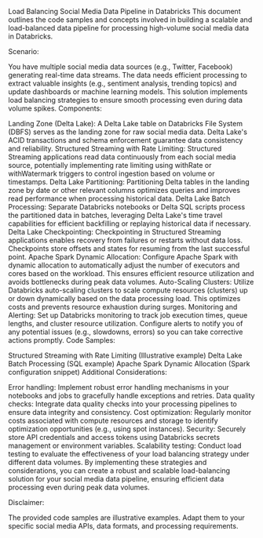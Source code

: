 Load Balancing Social Media Data Pipeline in Databricks
This document outlines the code samples and concepts involved in building a scalable and load-balanced data pipeline for processing high-volume social media data in Databricks.

Scenario:

You have multiple social media data sources (e.g., Twitter, Facebook) generating real-time data streams.
The data needs efficient processing to extract valuable insights (e.g., sentiment analysis, trending topics) and update dashboards or machine learning models.
This solution implements load balancing strategies to ensure smooth processing even during data volume spikes.
Components:

Landing Zone (Delta Lake): A Delta Lake table on Databricks File System (DBFS) serves as the landing zone for raw social media data. Delta Lake's ACID transactions and schema enforcement guarantee data consistency and reliability.
Structured Streaming with Rate Limiting: Structured Streaming applications read data continuously from each social media source, potentially implementing rate limiting using withRate or withWatermark triggers to control ingestion based on volume or timestamps.
Delta Lake Partitioning: Partitioning Delta tables in the landing zone by date or other relevant columns optimizes queries and improves read performance when processing historical data.
Delta Lake Batch Processing: Separate Databricks notebooks or Delta SQL scripts process the partitioned data in batches, leveraging Delta Lake's time travel capabilities for efficient backfilling or replaying historical data if necessary.
Delta Lake Checkpointing: Checkpointing in Structured Streaming applications enables recovery from failures or restarts without data loss. Checkpoints store offsets and states for resuming from the last successful point.
Apache Spark Dynamic Allocation: Configure Apache Spark with dynamic allocation to automatically adjust the number of executors and cores based on the workload. This ensures efficient resource utilization and avoids bottlenecks during peak data volumes.
Auto-Scaling Clusters: Utilize Databricks auto-scaling clusters to scale compute resources (clusters) up or down dynamically based on the data processing load. This optimizes costs and prevents resource exhaustion during surges.
Monitoring and Alerting: Set up Databricks monitoring to track job execution times, queue lengths, and cluster resource utilization. Configure alerts to notify you of any potential issues (e.g., slowdowns, errors) so you can take corrective actions promptly.
Code Samples:

Structured Streaming with Rate Limiting (Illustrative example)
Delta Lake Batch Processing (SQL example)
Apache Spark Dynamic Allocation (Spark configuration snippet)
Additional Considerations:

Error handling: Implement robust error handling mechanisms in your notebooks and jobs to gracefully handle exceptions and retries.
Data quality checks: Integrate data quality checks into your processing pipelines to ensure data integrity and consistency.
Cost optimization: Regularly monitor costs associated with compute resources and storage to identify optimization opportunities (e.g., using spot instances).
Security: Securely store API credentials and access tokens using Databricks secrets management or environment variables.
Scalability testing: Conduct load testing to evaluate the effectiveness of your load balancing strategy under different data volumes.
By implementing these strategies and considerations, you can create a robust and scalable load-balancing solution for your social media data pipeline, ensuring efficient data processing even during peak data volumes.

Disclaimer:

The provided code samples are illustrative examples. Adapt them to your specific social media APIs, data formats, and processing requirements.
